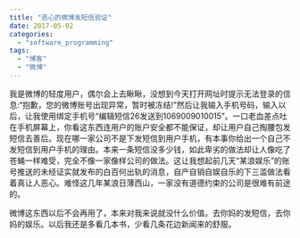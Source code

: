 ```yaml
---
title: "恶心的微博发短信验证"
date: 2017-05-02
categories: 
  - "software_programming"
tags: 
  - "博客"
  - "微博"
---
```


我是微博的轻度用户，偶尔会上去瞅瞅，没想到今天打开网址时提示无法登录的信息:“抱歉，您的微博账号出现异常，暂时被冻结!”然后让我输入手机号码，输入以后，让我使用绑定手机号“编辑短信26发送到1069009010015”。一口老血差点吐在手机屏幕上，你看这东西连用户的账户安全都不能保证，却让用户自己掏腰包发短信去善后。现在哪一家公司不是下发短信到用户手机，有本事你给出一个自己不发短信到用户手机的理由。本来一条短信没多少钱，如此卑劣的做法却让人像吃了苍蝇一样难受，完全不像一家像样公司的做法。这让我想起前几天“某浪娱乐”的账号推送的未经证实就发布的白百何出轨的消息，自产自销自娱自乐的下三滥做法看着真让人恶心。难怪这几年某浪日薄西山，一家没有道德约束的公司是很难有前途的。

微博这东西以后不会再用了，本来对我来说就没什么价值。去你妈的发短信，去你妈的娱乐。以后我还是多看几本书，少看几条花边新闻来的舒服。
